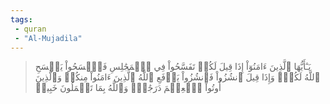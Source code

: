 ```yaml
---
tags: 
 - quran 
 - "Al-Mujadila"
---
```


> يَـٰٓأَيُّهَا ٱلَّذِينَ ءَامَنُوٓاْ إِذَا قِيلَ لَكُمۡ تَفَسَّحُواْ فِي ٱلۡمَجَٰلِسِ فَٱفۡسَحُواْ يَفۡسَحِ ٱللَّهُ لَكُمۡۖ وَإِذَا قِيلَ ٱنشُزُواْ فَٱنشُزُواْ يَرۡفَعِ ٱللَّهُ ٱلَّذِينَ ءَامَنُواْ مِنكُمۡ وَٱلَّذِينَ أُوتُواْ ٱلۡعِلۡمَ دَرَجَٰتٖۚ وَٱللَّهُ بِمَا تَعۡمَلُونَ خَبِيرٞ
